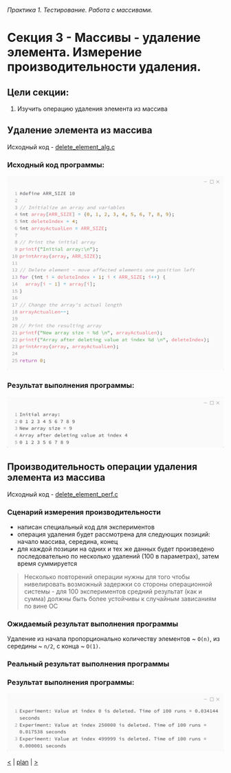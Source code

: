 _Практика 1. Тестирование. Работа с массивами._

# Cекция 3 - Массивы - удаление элемента. Измерение производительности удаления.

## Цели секции:

1. Изучить операцию удаления элемента из массива

## Удаление элемента из массива

Исходный код - [delete_element_alg.c](../src/delete_element_alg.c)

### Исходный код программы:
![](images/delete_element_alg_code.png)

### Результат выполнения программы:
![](images/delete_element_alg_out.png)

## Производительность операции удаления элемента из массива

Исходный код - [delete_element_perf.c](../src/delete_element_perf.c)

### Сценарий измерения производительности
* написан специальный код для экспериментов
* операция удаления будет рассмотрена для следующих позиций: начало массива, середина, конец
* для каждой позиции на одних и тех же данных будет произведено последовательно по несколько удалений (100 в параметрах), затем время суммируется

> Несколько повторений операции нужны для того чтобы нивелировать возможный задержки со стороны операционной системы - для 100 экспериментов средний результат (как и сумма) должны быть более устойчивы к случайным зависаниям по вине ОС

### Ожидаемый результат выполнения программы
Удаление из начала пропорционально количеству элементов ~ `O(n)`, из середины ~ `n/2`, с конца ~ `O(1)`.

### Реальный результат выполнения программы

### Результат выполнения программы:
![](images/delete_element_perf_out.png)

[<](2.md) | [plan](../practice.md) | [>](4.md)
